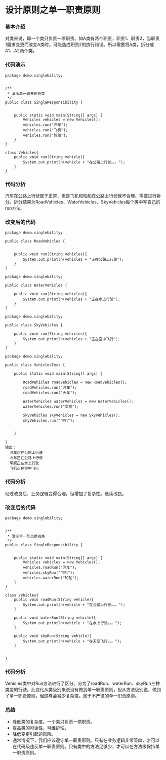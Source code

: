# 设计原则之单一职责原则



### 基本介绍

对类来说，即一个类只负责一项职责。如A类有两个职责，职责1、职责2，当职责1需求变更而改变A类时，可能造成职责2的执行错误。所以需要将A类，拆分成A1、A2两个类。



### 代码演示

```
package demo.singlebility;


/**
 * 演示单一职责原则类
 */
public class SingleResponsibility {


    public static void main(String[] args) {
        Vehicles vehicles = new Vehicles();
        vehicles.run("汽车");
        vehicles.run("飞机");
        vehicles.run("轮船");
    }
}

class Vehicles{
    public void run(String vehicle){
        System.out.println(vehicle + "在公路上行驶。。。");
    }
}
```

### 代码分析

汽车在公路上行驶属于正常，但是飞机和轮船在公路上行驶就不合理。需要进行拆分。拆分结果为RoadVehicles、WaterVehicles、SkyVehicles每个类中写自己的run方法。

### 改变后的代码

```
package demo.singlebility;

public class RoadVehicles {


    public void run(String vehicles){
        System.out.println(vehicles + "正在公路上行驶");
    }
}
```

```
package demo.singlebility;

public class WaterVehicles {

    public void run(String vehicles){
        System.out.println(vehicles + "正在水上行驶");
    }
}
```

```
package demo.singlebility;

public class SkyVehicles {

    public void run(String vehicles){
        System.out.println(vehicles + "正在空中飞行");
    }
}
```

```
package demo.singlebility;

public class VehiclesTest {

    public static void main(String[] args) {

        RoadVehicles roadVehicles = new RoadVehicles();
        roadVehicles.run("汽车");
        roadVehicles.run("火车");

        WaterVehicles waterVehicles = new WaterVehicles();
        waterVehicles.run("军舰");

        SkyVehicles skyVehicles = new SkyVehicles();
        skyVehicles.run("飞机");


    }

}
输出：
  汽车正在公路上行驶
  火车正在公路上行驶
  军舰正在水上行驶
  飞机正在空中飞行

```

### 代码分析

经过改良后，业务逻辑变得合理。但增加了复杂性。继续改良。

### 改变后的代码

```
package demo.singlebility;


/**
 * 演示单一职责原则类
 */
public class SingleResponsibility {


    public static void main(String[] args) {
        Vehicles vehicles = new Vehicles();
        vehicles.roadRun("汽车");
        vehicles.skyRun("飞机");
        vehicles.waterRun("轮船");
    }
}

class Vehicles{
    public void roadRun(String vehicle){
        System.out.println(vehicle + "在公路上行驶。。。");
    }

    public void waterRun(String vehicle){
        System.out.println(vehicle + "在水上行驶。。。");
    }

    public void skyRun(String vehicle){
        System.out.println(vehicle + "在天空飞行。。。");
    }


}
```

### 代码分析

Vehicles类中对Run方法进行了区分。分为了roadRun、waterRun、skyRun三种类型的行驶。此变化从类级别来说没有做到单一职责原则，但从方法级别说，做到了单一职责原则。但这样会减少复杂度。属于不严谨的单一职责原则。



### 总结

- 降低类的复杂度，一个类只负责一项职责。
- 提高类的可读性，可维护性。
- 降低变更引起的风险。
- 通常情况下，我们应该遵守单一职责原则。只有在业务逻辑非常简单，才可以在代码级违反单一职责原则。只有类中的方法足够少，才可以在方法级保持单一职责原则。

